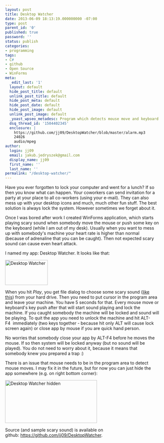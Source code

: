 ```yaml
---
layout: post
title: Desktop Watcher
date: 2013-06-09 18:13:19.000000000 -07:00
type: post
parent_id: '0'
published: true
password: ''
status: publish
categories:
- programming
tags:
- C#
- github
- Open Source
- WinForms
meta:
  _edit_last: '1'
  layout: default
  hide_post_title: default
  unlink_post_title: default
  hide_post_meta: default
  hide_post_date: default
  hide_post_image: default
  unlink_post_image: default
  _yoast_wpseo_metadesc: Program which detects mouse move and keyboard interaction
  dsq_thread_id: '1504402345'
  enclosure: |
    https://github.com/jj09/DesktopWatcher/blob/master/alarm.mp3
    24026
    audio/mpeg
author:
  login: jj09
  email: jakub.jedryszek@gmail.com
  display_name: jj09
  first_name: ''
  last_name: ''
permalink: "/desktop-watcher/"
---
```

<p>Have you ever forgotten to lock your computer and went for a lunch? If so then you know what can happen. Your coworkers can send invitation for a party at your place to all co-workers (using your e-mail). They can also mess up with your desktop icons and much, much other fun stuff. The best solution is always lock the system. However sometimes we forget about it.</p>
<p>Once I was bored after work I created WinForms application, which starts playing scary sound when somebody move the mouse or push some key on the keyboard (while I am out of my desk). Usually when you want to mess up with somebody's machine your heart rate is higher than normal (because of adrenaline that you can be caught). Then not expected scary sound can cause even heart attack.</p>
<p>I named my app: Desktop Watcher. It looks like that:</p>
<p><img class="alignnone size-full wp-image-65" alt="Desktop Watcher" src="{{ site.baseurl }}/assets/2013/06/DesktopWatcher.jpg" width="139" height="82" /></p>
<p>When you hit <em>Play</em>, you get file dialog to choose some scary sound (<a href="https://github.com/jj09/DesktopWatcher/blob/master/alarm.mp3">like this</a>) from your hard drive. Then you need to put cursor in the program area and leave your machine. You have 5 seconds for that. Every mouse move or keyboard's key push after that will start sound playing and lock the machine. If you caught somebody the machine will be locked and sound will be playing. To quit the app you need to unlock the machine and hit ALT-F4  immediately (two keys together - because hit only ALT will cause lock screen again) or close app by mouse if you are quick hand person.</p>
<p>No worries that somebody close your app by ALT-F4 before he moves the mouse. If so then system will be locked anyway (but no sound will be played). You do not need to worry about it, because it means that somebody knew you prepared a trap :)</p>
<p>There is an issue that mouse needs to be in the program area to detect mouse moves. I may fix it in the future, but for now you can just hide the app somewhere (e.g. on right bottom corner):</p>
<p><img class="alignnone size-medium wp-image-66" alt="Desktop Watcher hidden" src="{{ site.baseurl }}/assets/2013/06/DesktopWatcher_hidden-300x140.jpg" width="300" height="140" /></p>
<p>Source (and sample scary sound) is available on github: <a href="https://github.com/jj09/DesktopWatcher">https://github.com/jj09/DesktopWatcher</a>.</p>
